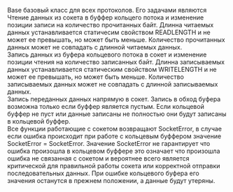 Base базовый класс для всех протоколов. Его задачами являются<br>
Чтение данных из сокета в буффер кольцего потока и изменение позиции записи на количество прочитанных байт. Длинна читаемых данных устанавливается статичесим свойством READLENGTH и не может ее превышать, но может быть меньше. Количество прочитанных данных может не совпадать с длинной читаемых данных.<br>
Запись данных из буфера кольцевого потока в сокет и изменение позиции чтения на количество записанных байт. Длинна записываемых данных устанавливается статическим свойством WRITELENGTH и не может ее превышать, но может быть меньше. Количество записываемых данных может не совпадать с длинной записываемых данных.<br>
Запись переданных данных напрямую в сокет. Запись в обход буфера возможна только если буффер является пустым. Если кольцевой буффер не пуст или данные записаны не полностью они будут записаны в кольцевой буффер.<br>
Все функции работающие с сокетом возвращают SocketError, в случае если ошибка происходит при работе с кольцевым буффером значение SocketError = SocketError. Значение SocketError не гарантирует что ошибка произошла в кольцевом буффере это означает что произошла ошибка не связанная с сокетом и вероятнее всего является критической для правильной работы сокета или корректной отправки последовательных данных. При ошибке кольцевого буфера его значения останутся в прежнем положении, а данные будут утеряны.
